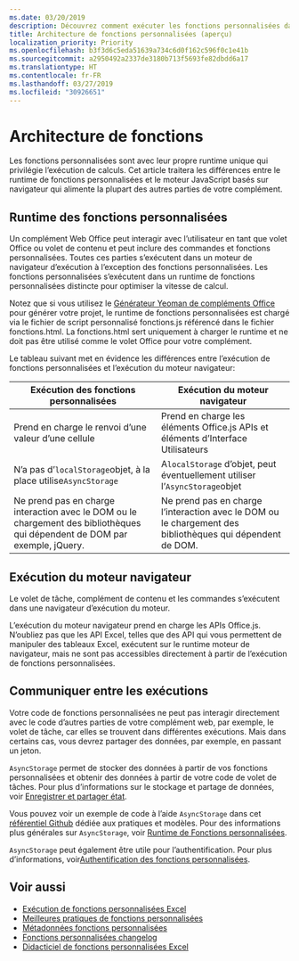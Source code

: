 ```yaml
---
ms.date: 03/20/2019
description: Découvrez comment exécuter les fonctions personnalisées dans Excel.
title: Architecture de fonctions personnalisées (aperçu)
localization_priority: Priority
ms.openlocfilehash: b3f3d6c5eda51639a734c6d0f162c596f0c1e41b
ms.sourcegitcommit: a2950492a2337de3180b713f5693fe82dbdd6a17
ms.translationtype: HT
ms.contentlocale: fr-FR
ms.lasthandoff: 03/27/2019
ms.locfileid: "30926651"
---
```

# <a name="custom-functions-architecture"></a>Architecture de fonctions

 Les fonctions personnalisées sont avec leur propre runtime unique qui privilégie l’exécution de calculs. Cet article traitera les différences entre le runtime de fonctions personnalisées et le moteur JavaScript basés sur navigateur qui alimente la plupart des autres parties de votre complément.

## <a name="custom-functions-runtime"></a>Runtime des fonctions personnalisées

Un complément Web Office peut interagir avec l’utilisateur en tant que volet Office ou volet de contenu et peut inclure des commandes et fonctions personnalisées. Toutes ces parties s’exécutent dans un moteur de navigateur d’exécution à l’exception des fonctions personnalisées. Les fonctions personnalisées s’exécutent dans un runtime de fonctions personnalisées distincte pour optimiser la vitesse de calcul.

Notez que si vous utilisez le [Générateur Yeoman de compléments Office](https://www.npmjs.com/package/generator-office) pour générer votre projet, le runtime de fonctions personnalisées est chargé via le fichier de script personnalisé fonctions.js référencé dans le fichier fonctions.html. La fonctions.html sert uniquement à charger le runtime et ne doit pas être utilisé comme le volet Office pour votre complément.

Le tableau suivant met en évidence les différences entre l’exécution de fonctions personnalisées et l’exécution du moteur navigateur:

| Exécution des fonctions personnalisées  | Exécution du moteur navigateur    |
|------------------------------------------------------------------ |-------------------------------------------------------------------------------------------------------------- |
| Prend en charge le renvoi d’une valeur d’une cellule    | Prend en charge les éléments Office.js APIs et éléments d’Interface Utilisateurs   |
| N’a pas d’`localStorage`objet, à la place utilise`AsyncStorage`  | A`localStorage` d’objet, peut éventuellement utiliser l’`AsyncStorage`objet   |
| Ne prend pas en charge interaction avec le DOM ou le chargement des bibliothèques qui dépendent de DOM par exemple, jQuery.    | Ne prend pas en charge l’interaction avec le DOM ou le chargement des bibliothèques qui dépendent de DOM. |


## <a name="browser-engine-runtime"></a>Exécution du moteur navigateur

Le volet de tâche, complément de contenu et les commandes s’exécutent dans une navigateur d’exécution du moteur.

L’exécution du moteur navigateur prend en charge les APIs Office.js. N’oubliez pas que les API Excel, telles que des API qui vous permettent de manipuler des tableaux Excel, exécutent sur le runtime moteur de navigateur, mais ne sont pas accessibles directement à partir de l’exécution de fonctions personnalisées.

## <a name="communicate-between-runtimes"></a>Communiquer entre les exécutions

Votre code de fonctions personnalisées ne peut pas interagir directement avec le code d’autres parties de votre complément web, par exemple, le volet de tâche, car elles se trouvent dans différentes exécutions. Mais dans certains cas, vous devrez partager des données, par exemple, en passant un jeton.

`AsyncStorage` permet de stocker des données à partir de vos fonctions personnalisées et obtenir des données à partir de votre code de volet de tâches. Pour plus d’informations sur le stockage et partage de données, voir [Enregistrer et partager état](custom-functions-overview.md#saving-and-sharing-state).

Vous pouvez voir un exemple de code à l’aide `AsyncStorage` dans cet [référentiel Github](https://github.com/OfficeDev/PnP-OfficeAddins/tree/master/Excel-custom-functions/AsyncStorage) dédiée aux pratiques et modèles.
Pour des informations plus générales sur `AsyncStorage`, voir [Runtime de Fonctions personnalisées](./custom-functions-runtime.md).

`AsyncStorage` peut également être utile pour l’authentification. Pour plus d’informations, voir[Authentification des fonctions personnalisées](custom-functions-authentication.md).

## <a name="see-also"></a>Voir aussi

* [Exécution de fonctions personnalisées Excel](custom-functions-runtime.md)
* [Meilleures pratiques de fonctions personnalisées](custom-functions-best-practices.md)
* [Métadonnées fonctions personnalisées](custom-functions-json.md)
* [Fonctions personnalisées changelog](custom-functions-changelog.md)
* [Didacticiel de fonctions personnalisées Excel](../tutorials/excel-tutorial-create-custom-functions.md)
